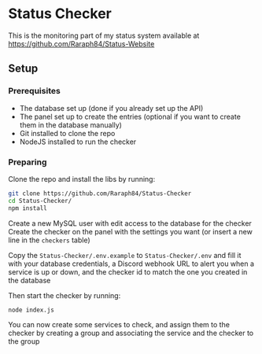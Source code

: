 # Status Checker

This is the monitoring part of my status system available at https://github.com/Raraph84/Status-Website

## Setup

### Prerequisites

- The database set up (done if you already set up the API)
- The panel set up to create the entries (optional if you want to create them in the database manually)
- Git installed to clone the repo
- NodeJS installed to run the checker

### Preparing

Clone the repo and install the libs by running:

```bash
git clone https://github.com/Raraph84/Status-Checker
cd Status-Checker/
npm install
```

Create a new MySQL user with edit access to the database for the checker  
Create the checker on the panel with the settings you want (or insert a new line in the `checkers` table)

Copy the `Status-Checker/.env.example` to `Status-Checker/.env` and fill it with your database credentials, a Discord webhook URL to alert you when a service is up or down, and the checker id to match the one you created in the database

Then start the checker by running:

```bash
node index.js
```

You can now create some services to check, and assign them to the checker by creating a group and associating the service and the checker to the group
